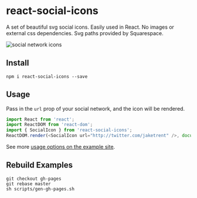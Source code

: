 # react-social-icons

A set of beautiful svg social icons.  Easily used in React.  No images or external css dependencies.  Svg paths provided by Squarespace.

![social network icons](http://i.imgur.com/RoIt9OD.png)

## Install

```
npm i react-social-icons --save
```

## Usage

Pass in the `url` prop of your social network, and the icon will be rendered.

```js
import React from 'react';
import ReactDOM from 'react-dom';
import { SocialIcon } from 'react-social-icons';
ReactDOM.render(<SocialIcon url="http://twitter.com/jaketrent" />, document.body);
```

See more [usage options on the example site](http://jaketrent.github.io/react-social-icons/).

## Rebuild Examples

```
git checkout gh-pages
git rebase master
sh scripts/gen-gh-pages.sh
```

